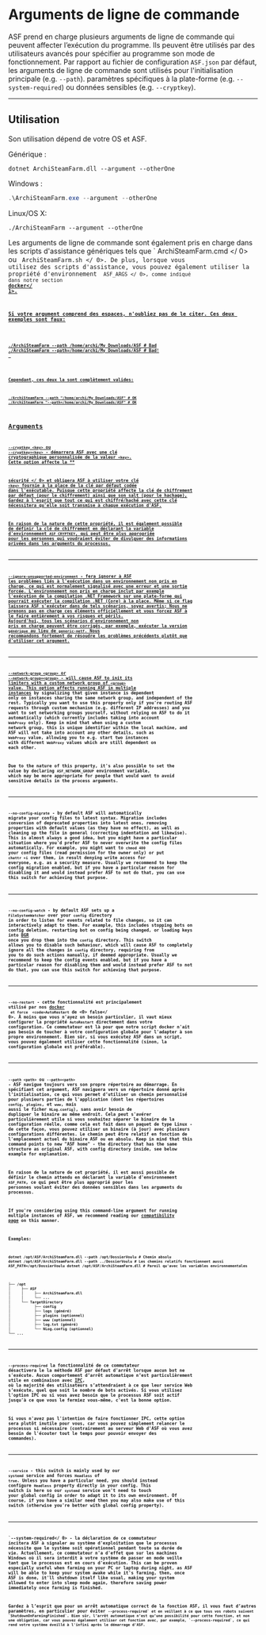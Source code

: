 # Arguments de ligne de commande

ASF prend en charge plusieurs arguments de ligne de commande qui peuvent affecter l’exécution du programme. Ils peuvent être utilisés par des utilisateurs avancés pour spécifier au programme son mode de fonctionnement. Par rapport au fichier de configuration `ASF.json` par défaut, les arguments de ligne de commande sont utilisés pour l'initialisation principale (e.g. `--path`). paramètres spécifiques à la plate-forme (e.g. `--system-required`) ou données sensibles (e.g. `--cryptkey`).

---

## Utilisation

Son utilisation dépend de votre OS et ASF.

Générique :

```shell
dotnet ArchiSteamFarm.dll --argument --otherOne
```

Windows :

```powershell
.\ArchiSteamFarm.exe --argument --otherOne
```

Linux/OS X:

```shell
./ArchiSteamFarm --argument --otherOne
```

Les arguments de ligne de commande sont également pris en charge dans les scripts d'assistance génériques tels que ` ArchiSteamFarm.cmd </ 0> ou <code> ArchiSteamFarm.sh </ 0>. De plus, lorsque vous utilisez des scripts d'assistance, vous pouvez également utiliser la propriété d'environnement <code> ASF_ARGS </ 0>, comme indiqué dans notre section <strong x-id="1"><a href="https://github.com/JustArchiNET/ArchiSteamFarm/wiki/Docker#command-line-arguments">docker</ 1>.</p>

<p spaces-before="0">Si votre argument comprend des espaces, n'oubliez pas de le citer. Ces deux exemples sont faux:</p>

<pre><code class="shell">./ArchiSteamFarm --path /home/archi/My Downloads/ASF # Bad
./ArchiSteamFarm --path=/home/archi/My Downloads/ASF # Bad!
`</pre>

Cependant, ces deux la sont complètement valides:

```shell
./ArchiSteamFarm --path "/home/archi/My Downloads/ASF" # OK
./ArchiSteamFarm "--path=/home/archi/My Downloads/ASF" # OK
```

## Arguments

`--cryptkey <key>` ou `--cryptkey=<key>` - démarrera ASF avec une clé cryptographique personnalisée de la valeur `<key>`. Cette option affecte la **

 sécurité </ 0> et obligera ASF à utiliser votre clé `<key>` fournie à la place de la clé par défaut codée dans l'exécutable. Puisque cette propriété affecte la clé de chiffrement par défaut (pour le chiffrement) ainsi que son salt (pour le hachage), Gardez à l'esprit que tout ce qui est chiffré/haché avec cette clé nécessitera qu'elle soit transmise à chaque exécution d'ASF.</p> 

En raison de la nature de cette propriété, il est également possible de définir la clé de chiffrement en déclarant la variable d'environnement `ASF_CRYPTKEY`, qui peut être plus appropriée pour les personnes qui voudraient éviter de divulguer des informations privées dans les arguments du processus.



---

`--ignore-unsupported-environment` - fera ignorer à ASF les problèmes liés à l'exécution dans un environnement non pris en charge, ce qui est normalement signalisé avec une erreur et une sortie forcée. L'environnement non pris en charge inclut par exemple l'exécution de la compilation .NET Framework sur une plate-forme qui pourrait exécuter la compilation .NET (Core) à la place. Même si ce flag laissera ASF s'exécuter dans de tels scénarios, soyez avertis; Nous ne prenons pas en charge ces éléments officiellement et vous forcez ASF à le faire entièrement **à vos risques et périls**. Aujourd'hui, **tous** les scénarios d'environnement non pris en charge peuvent être corrigés, par exemple, exécuter la version `générique` au lieu de `generic-netf`. Nous recommandons fortement de résoudre les problèmes précédents plutôt que d'utiliser cet argument.



---

`--network-group <group>` or `--network-group=<group>` - will cause ASF to init its limiters with a custom network group of `<group>` value. This option affects running ASF in **[multiple instances](https://github.com/JustArchiNET/ArchiSteamFarm/wiki/Compatibility#multiple-instances)** by signalizing that given instance is dependent only on instances sharing the same network group, and independent of the rest. Typically you want to use this property only if you're routing ASF requests through custom mechanism (e.g. different IP addresses) and you want to set networking groups yourself, without relying on ASF to do it automatically (which currently includes taking into account `WebProxy` only). Keep in mind that when using a custom network group, this is unique identifier within the local machine, and ASF will not take into account any other details, such as `WebProxy` value, allowing you to e.g. start two instances with different `WebProxy` values which are still dependent on each other.

Due to the nature of this property, it's also possible to set the value by declaring `ASF_NETWORK_GROUP` environment variable, which may be more appropriate for people that would want to avoid sensitive details in the process arguments.



---

`--no-config-migrate` - by default ASF will automatically migrate your config files to latest syntax. Migration includes conversion of deprecated properties into latest ones, removing properties with default values (as they have no effect), as well as cleaning up the file in general (correcting indentation and likewise). This is almost always a good idea, but you might have a particular situation where you'd prefer ASF to never overwrite the config files automatically. For example, you might want to `chmod 400` your config files (read permission for the owner only) or put `chattr +i` over them, in result denying write access for everyone, e.g. as a security measure. Usually we recommend to keep the config migration enabled, but if you have a particular reason for disabling it and would instead prefer ASF to not do that, you can use this switch for achieving that purpose.



---

`--no-config-watch` - by default ASF sets up a `FileSystemWatcher` over your `config` directory in order to listen for events related to file changes, so it can interactively adapt to them. For example, this includes stopping bots on config deletion, restarting bot on config being changed, or loading keys into **[BGR](https://github.com/JustArchiNET/ArchiSteamFarm/wiki/Background-games-redeemer)** once you drop them into the `config` directory. This switch allows you to disable such behaviour, which will cause ASF to completely ignore all the changes in `config` directory, requiring from you to do such actions manually, if deemed appropriate. Usually we recommend to keep the config events enabled, but if you have a particular reason for disabling them and would instead prefer ASF to not do that, you can use this switch for achieving that purpose.



---

`--no-restart` - cette fonctionnalité est principalement utilisé par nos **[docker](https://github.com/JustArchiNET/ArchiSteamFarm/wiki/Docker)** ` et force  <code>AutoRestart` de <0> false</ 0>. À moins que vous n'ayez un besoin particulier, il vaut mieux configurer la propriété `AutoRestart` directement dans votre configuration. Ce commutateur est là pour que notre script docker n'ait pas besoin de toucher à votre configuration globale pour l'adapter à son propre environnement. Bien sûr, si vous exécutez ASF dans un script, vous pouvez également utiliser cette fonctionnalité (sinon, la configuration globale est préférable).



---

`--path <path>` ou `--path=<path>` - ASF navigue toujours vers son propre répertoire au démarrage. En spécifiant cet argument, ASF naviguera vers un répertoire donné après l’initialisation, ce qui vous permet d’utiliser un chemin personnalisé pour plusieurs parties de l'application (dont les répertoires `config`, `plugins`, et `www`, mais aussi le ficher `NLog.config`), sans avoir besoin de dupliquer le binaire au même endroit. Cela peut s'avérer particulièrement utile si vous souhaitez séparer le binaire de la configuration réelle, comme cela est fait dans un paquet de type Linux - de cette façon, vous pouvez utiliser un binaire (à jour) avec plusieurs configurations différentes. Le chemin peut être relatif en fonction de l'emplacement actuel du binaire ASF ou en absolu. Keep in mind that this command points to new "ASF home" - the directory that has the same structure as original ASF, with config directory inside, see below example for explanation.

En raison de la nature de cet propriété, il est aussi possible de définir le chemin attendu en déclarant la variable d'environnement `ASF_PATH`, ce qui peut être plus approprié pour les personnes voulant éviter des données sensibles dans les arguments du processus.

If you're considering using this command-line argument for running multiple instances of ASF, we recommend reading our **[compatibility page](https://github.com/JustArchiNET/ArchiSteamFarm/wiki/Compatibility#multiple-instances)** on this manner.

Exemples:



```shell
dotnet /opt/ASF/ArchiSteamFarm.dll --path /opt/DossierVoulu # Chemin absolu
dotnet /opt/ASF/ArchiSteamFarm.dll --path ../DossierVoulu # Les chemins relatifs fonctionnent aussi
ASF_PATH=/opt/DossierVoulu dotnet /opt/ASF/ArchiSteamFarm.dll # Pareil qu'avec les variables environnementales
```




```text
├── /opt
│     ├── ASF
│     │     ├── ArchiSteamFarm.dll
│     │     └── ...
│     └── TargetDirectory
│           ├── config
│           ├── logs (généré)
│           ├── plugins (optionnel)
│           ├── www (optionnel)
│           ├── log.txt (généré)
│           └── NLog.config (optionnel)
└── ...
```




---

`--process-required` la  fonctionnalité de ce commutateur désactivera le la méthode ASF par défaut d'arrêt lorsque aucun bot ne s'exécute. Aucun comportement d’arrêt automatique n’est particulièrement utile en combinaison avec **[IPC](https://github.com/JustArchiNET/ArchiSteamFarm/wiki/IPC)**, où la majorité des utilisateurs s’attendraient à ce que leur service Web s’exécute, quel que soit le nombre de bots activés. Si vous utilisez l'option IPC ou si vous avez besoin que le processus ASF soit actif jusqu'à ce que vous le fermiez vous-même, c'est la bonne option.

Si vous n'avez pas l'intention de faire fonctionner IPC, cette option sera plutôt inutile pour vous, car vous pouvez simplement relancer le processus si nécessaire (contrairement au serveur Web d'ASF où vous avez besoin de l'écouter tout le temps pour pouvoir envoyer des commandes).



---

`--service` - this switch is mainly used by our `systemd` service and forces `Headless` of `true`. Unless you have a particular need, you should instead configure `Headless` property directly in your config. This switch is here so our `systemd` service won't need to touch your global config in order to adapt it to its own environment. Of course, if you have a similar need then you may also make use of this switch (otherwise you're better with global config property).



---

`--system-required</ 0> - la déclaration de ce commutateur incitera ASF à signaler au système d'exploitation que le processus nécessite que le système soit opérationnel pendant toute sa durée de vie. Actuellement, ce commutateur n'a d'effet que sur les machines Windows où il sera interdit à votre système de passer en mode veille tant que le processus est en cours d'exécution. This can be proven especially useful when farming on your PC or laptop during night, as ASF will be able to keep your system awake while it's farming, then, once ASF is done, it'll shutdown itself like usual, making your system allowed to enter into sleep mode again, therefore saving power immediately once farming is finished.</p>

<p spaces-before="0">Gardez à l’esprit que pour un arrêt automatique correct de la fonction ASF, il vous faut d’autres paramètres, en particulier pour éviter <code>--process-required` et en veillant à ce que tous vos robots suivent `ShutdownOnFarmingFinished`. Bien sûr, l’arrêt automatique n’est qu’une possibilité pour cette fonction, et non une obligation, car vous pouvez également utiliser cet fonction avec, par exemple, `--process-required`, ce qui rend votre système éveillé à l'infini après le démarrage d'ASF.